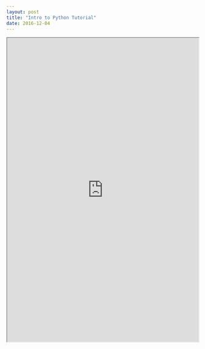 ```yaml
---
layout: post
title: "Intro to Python Tutorial"
date: 2016-12-04
---
```


<iframe src="https://nbviewer.jupyter.org/github/cgoliver/Notebooks/blob/master/Intro_to_Python/Intro_to_Python.ipynb" width="100%" height="800" scrolling="yes"></iframe>

